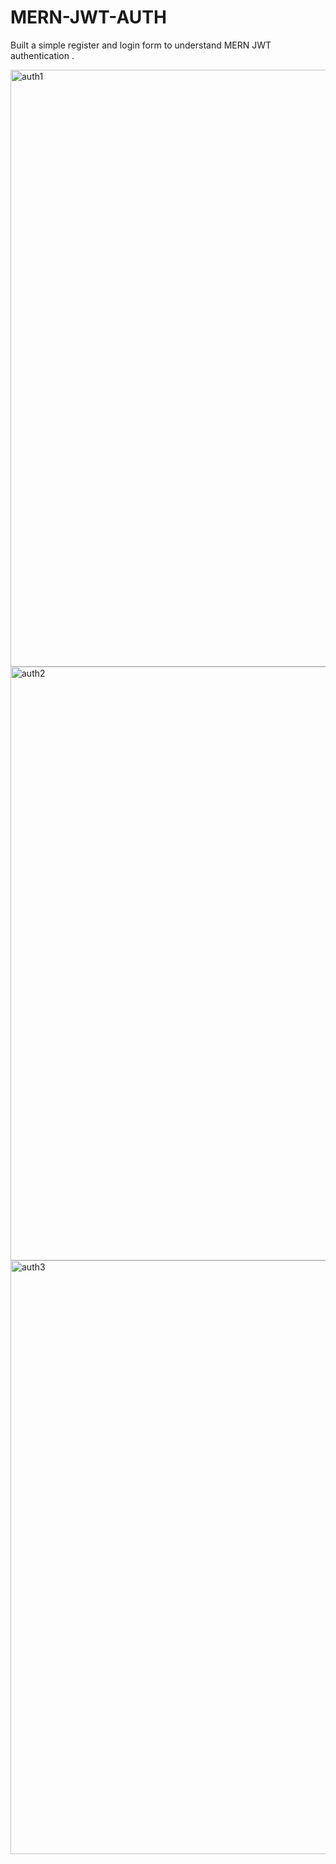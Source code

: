 # MERN-JWT-AUTH
Built a simple register and login form to understand  MERN JWT authentication .


<img width="955" alt="auth1" src="https://user-images.githubusercontent.com/93911559/215215814-aae8f121-134f-4582-bbe8-08acc0779dd9.png">

<img width="950" alt="auth2" src="https://user-images.githubusercontent.com/93911559/215215839-7f754c06-cb9f-45dc-bd00-e8e9b41e5da1.png">


<img width="950" alt="auth3" src="https://user-images.githubusercontent.com/93911559/215215873-b244a542-10f1-4c78-a06e-7e4d434b7ff0.png">
